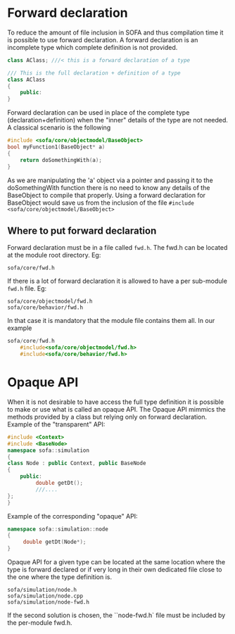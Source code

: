 Forward declaration
===============
To reduce the amount of file inclusion in SOFA and thus compilation time it is possible to use forward declaration. 
A forward declaration is an incomplete type which complete definition is not provided. 
```cpp
class AClass; ///< this is a forward declaration of a type

/// This is the full declaration + definition of a type
class AClass   
{
    public:
}
```

Forward declaration can be used in place of the complete type (declaration+definition) when the "inner" details of the type are not needed. A classical scenario is the following
```cpp
#include <sofa/core/objectmodel/BaseObject>
bool myFunction1(BaseObject* a)
{
    return doSomethingWith(a);
}
```

As we are manipulating the 'a' object via a pointer and passing it to the doSomethingWith function there is no need to know any details of the BaseObject to compile that properly. Using a forward declaration for BaseObject would save us from the inclusion of the file ```#include <sofa/core/objectmodel/BaseObject>```

Where to put forward declaration
--------------------------------

Forward declaration must be in a file called ```fwd.h```. The fwd.h can be located at the module root directory.
Eg:
```
sofa/core/fwd.h
```

If there is a lot of forward declaration it is allowed to have a per sub-module ```fwd.h``` file. 
Eg:
```
sofa/core/objectmodel/fwd.h
sofa/core/behavior/fwd.h
```

In that case it is mandatory that the module file contains them all. In our example 
```cpp
sofa/core/fwd.h
    #include<sofa/core/objectmodel/fwd.h>
    #include<sofa/core/behavior/fwd.h>
```


Opaque API 
=========
When it is not desirable to have access the full type definition it is possible to make or use what is called an opaque API. The Opaque API mimmics the methods provided by a class but relying only on forward declaration. 
Example of the "transparent" API: 
```cpp
#include <Context>
#include <BaseNode>
namespace sofa::simulation
{
class Node : public Context, public BaseNode 
{
    public:
         double getDt(); 
         ///....
};
}
```

Example of the corresponding "opaque" API: 
```cpp
namespace sofa::simulation::node
{
     double getDt(Node*);  
}
```

Opaque API for a given type can be located at the same location where the type is forward declared or if very long in their own dedicated file close to the one where the type definition is. 
```
sofa/simulation/node.h
sofa/simulation/node.cpp
sofa/simulation/node-fwd.h 
```

If the second solution is chosen, the ``node-fwd.h` file must be included by the per-module fwd.h. 